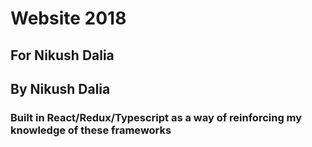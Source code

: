 # Website 2018
## For Nikush Dalia
## By Nikush Dalia
### Built in React/Redux/Typescript as a way of reinforcing my knowledge of these frameworks